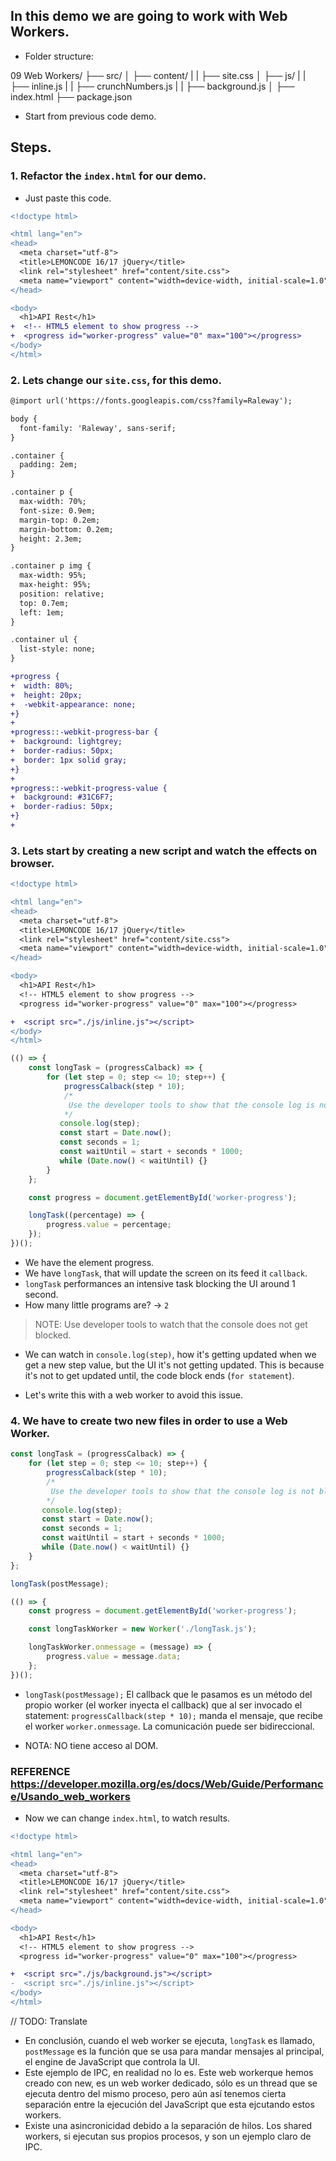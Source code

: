 ## In this demo we are going to work with Web Workers.
* Folder structure:

09 Web Workers/
├── src/
│   ├── content/
|   |   ├── site.css
│   ├── js/
|   |   ├── inline.js
|   |   ├── crunchNumbers.js
|   |   ├── background.js
│   ├── index.html
├── package.json

* Start from previous code demo.

## Steps.

### 1. Refactor the `index.html` for our demo.

* Just paste this code.

```diff html
<!doctype html>

<html lang="en">
<head>
  <meta charset="utf-8">
  <title>LEMONCODE 16/17 jQuery</title>
  <link rel="stylesheet" href="content/site.css">
  <meta name="viewport" content="width=device-width, initial-scale=1.0"/>
</head>

<body>
  <h1>API Rest</h1>
+  <!-- HTML5 element to show progress -->
+  <progress id="worker-progress" value="0" max="100"></progress>
</body>
</html>

```

### 2. Lets change our `site.css`, for this demo. 

```diff site.css
@import url('https://fonts.googleapis.com/css?family=Raleway');

body {
  font-family: 'Raleway', sans-serif;
}

.container {
  padding: 2em;
}

.container p {
  max-width: 70%;
  font-size: 0.9em;
  margin-top: 0.2em;
  margin-bottom: 0.2em;
  height: 2.3em;
}

.container p img {
  max-width: 95%;
  max-height: 95%;
  position: relative;
  top: 0.7em;
  left: 1em;
}

.container ul {
  list-style: none;
}

+progress {
+  width: 80%;
+  height: 20px;
+  -webkit-appearance: none;
+}
+
+progress::-webkit-progress-bar {
+  background: lightgrey;
+  border-radius: 50px;
+  border: 1px solid gray;
+}
+
+progress::-webkit-progress-value {
+  background: #31C6F7;
+  border-radius: 50px;
+}
+
```
### 3. Lets start by creating a new script and watch the effects on browser.

```diff index.html
<!doctype html>

<html lang="en">
<head>
  <meta charset="utf-8">
  <title>LEMONCODE 16/17 jQuery</title>
  <link rel="stylesheet" href="content/site.css">
  <meta name="viewport" content="width=device-width, initial-scale=1.0"/>
</head>

<body>
  <h1>API Rest</h1>
  <!-- HTML5 element to show progress -->
  <progress id="worker-progress" value="0" max="100"></progress>

+  <script src="./js/inline.js"></script>
</body>
</html>

```

```javascript inline.js
(() => {
    const longTask = (progressCalback) => {
        for (let step = 0; step <= 10; step++) {
            progressCalback(step * 10);
            /*
             Use the developer tools to show that the console log is not blocked
            */
           console.log(step);
           const start = Date.now();
           const seconds = 1;
           const waitUntil = start + seconds * 1000;
           while (Date.now() < waitUntil) {}
        }
    };

    const progress = document.getElementById('worker-progress');

    longTask((percentage) => {
        progress.value = percentage;
    });
})();


```
* We have the element progress.
* We have `longTask`, that will update the screen on its feed it `callback`.
* `longTask` performances an intensive task blocking the UI around 1 second.
* How many little programs are? -> `2`

> NOTE: Use developer tools to watch that the console does not get blocked.

* We can watch in `console.log(step)`, how it's getting updated when we get a new step value, but the UI it's not getting updated. This is because it's not to get updated until, the code block ends (`for statement`).

* Let's write this with a web worker to avoid this issue.

### 4. We have to create two new files in order to use a Web Worker.

```javascript longTask.js
const longTask = (progressCalback) => {
    for (let step = 0; step <= 10; step++) {
        progressCalback(step * 10);
        /*
         Use the developer tools to show that the console log is not blocked
        */
       console.log(step);
       const start = Date.now();
       const seconds = 1;
       const waitUntil = start + seconds * 1000;
       while (Date.now() < waitUntil) {}
    }
};

longTask(postMessage);

```

```javascript background.js
(() => {
    const progress = document.getElementById('worker-progress');

    const longTaskWorker = new Worker('./longTask.js');

    longTaskWorker.onmessage = (message) => {
        progress.value = message.data;
    };
})();
```

* `longTask(postMessage);` El callback que le pasamos es un método del propio worker (el worker inyecta el callback) que al ser invocado el statement: `progressCallback(step * 10);` manda el mensaje, que recibe el worker `worker.onmessage`. La comunicación puede ser bidireccional.

* NOTA: NO tiene acceso al DOM.

### REFERENCE https://developer.mozilla.org/es/docs/Web/Guide/Performance/Usando_web_workers

* Now we can change `index.html`, to watch results.

```diff index.html
<!doctype html>

<html lang="en">
<head>
  <meta charset="utf-8">
  <title>LEMONCODE 16/17 jQuery</title>
  <link rel="stylesheet" href="content/site.css">
  <meta name="viewport" content="width=device-width, initial-scale=1.0"/>
</head>

<body>
  <h1>API Rest</h1>
  <!-- HTML5 element to show progress -->
  <progress id="worker-progress" value="0" max="100"></progress>

+  <script src="./js/background.js"></script>
-  <script src="./js/inline.js"></script>
</body>
</html>

```
// TODO: Translate

* En conclusión, cuando el web worker se ejecuta, `longTask` es llamado, `postMessage` es la función que se usa para mandar mensajes al principal, el engine de JavaScript que controla la UI.
* Este ejemplo de IPC, en realidad no lo es. Este web workerque hemos creado con new, es un web worker dedicado, sólo es un thread que se ejecuta dentro del mismo proceso, pero aún así tenemos cierta separación entre la ejecución del JavaScript que esta ejcutando estos workers. 
* Existe una asincronicidad debido a la separación de hilos. Los shared workers, si ejecutan sus propios procesos, y son un ejemplo claro de IPC.
